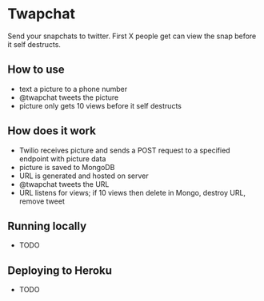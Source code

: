 Twapchat
========

Send your snapchats to twitter. First X people get can view the snap before it self destructs.

## How to use

- text a picture to a phone number
- @twapchat tweets the picture
- picture only gets 10 views before it self destructs

## How does it work

- Twilio receives picture and sends a POST request to a specified endpoint with picture data
- picture is saved to MongoDB
- URL is generated and hosted on server
- @twapchat tweets the URL
- URL listens for views; if 10 views then delete in Mongo, destroy URL, remove tweet

## Running locally

- TODO

## Deploying to Heroku

- TODO